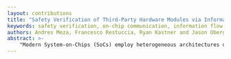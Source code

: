 ```yaml
---
layout: contributions
title: "Safety Verification of Third-Party Hardware Modules via Information Flow Tracking"
keywords: safety verification, on-chip communication, information flow tracking
authors: Andres Meza, Francesco Restuccia, Ryan Kastner and Jason Oberg
abstract: >-
    "Modern System-on-Chips (SoCs) employ heterogeneous architectures deploying various hardware IP cores and shared on-chip resources. Cores and resources typically communicate through a system interconnect based on a well-established communication protocol standard, such as the popular AMBA AXI standard. Previous works have demonstrated how the AXI definition allows for dangerous conditions to occur and subsequently delay system execution. Such conditions are compliant with the AXI standard and therefore may be difficult to capture in a standard verification flow. This makes them particularly critical for mission-critical applications, such as safety- and security-critical systems. This paper proposes a method to leverage Information Flow Tracking (IFT), a technique generally used in security verification, for identifying such dangerous behaviours -- our final goal is to verify and support the safety of bus interactions among hardware cores. Our methodology is integrated in a safety verification flow leveraging Tortuga Logic's simulation-based IFT tool, Radix-S."
---
```

